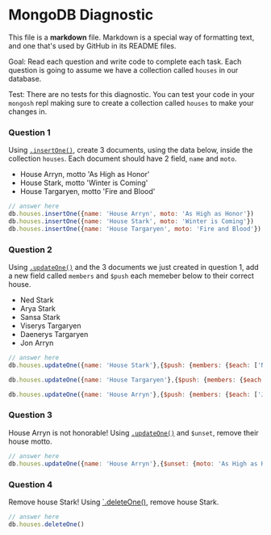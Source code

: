 # MongoDB Diagnostic

This file is a **markdown** file. Markdown is a special way of formatting text, and one that's used by GitHub in its README files.

Goal: Read each question and write code to complete each task. Each question is going to assume we have a collection called `houses` in our database. 

Test: There are no tests for this diagnostic. You can test your code in your `mongosh` repl making sure to create a collection called `houses` to make your changes in.

### Question 1

Using [`.insertOne()`](https://www.mongodb.com/docs/manual/reference/method/db.collection.insertOne/), create 3 documents, using the data below, inside the collection `houses`. Each document should have 2 field, `name` and `moto`.

- House Arryn, motto 'As High as Honor'
- House Stark, motto 'Winter is Coming'
- House Targaryen, motto 'Fire and Blood'

```js
// answer here
db.houses.insertOne({name: 'House Arryn', moto: 'As High as Honor'})
db.houses.insertOne({name: 'House Stark', moto: 'Winter is Coming'})
db.houses.insertOne({name: 'House Targaryen', moto: 'Fire and Blood'})
```

### Question 2

Using [`.updateOne()`](https://www.mongodb.com/docs/manual/reference/method/db.collection.updateOne/) and the 3 documents we just created in question 1, add a new field called `members` and `$push` each memeber below to their correct house.

- Ned Stark
- Arya Stark
- Sansa Stark
- Viserys Targaryen
- Daenerys Targaryen
- Jon Arryn

```js
// answer here
db.houses.updateOne({name: 'House Stark'},{$push: {members: {$each: ['Ned Stark', 'Arya Stark', 'Sansa Stark']}}})

db.houses.updateOne({name: 'House Targaryen'},{$push: {members: {$each: ['Viserys Targaryen', 'Daenerys Targaryen']}}})

db.houses.updateOne({name: 'House Arryn'},{$push: {members: {$each: ['Jon Arryn']}}})
```

### Question 3

House Arryn is not honorable! Using [`.updateOne()`](https://www.mongodb.com/docs/manual/reference/method/db.collection.updateOne/) and `$unset`, remove their house motto.

```js
// answer here
db.houses.updateOne({name: 'House Arryn'},{$unset: {moto: 'As High as Honor'}})
```

### Question 4

Remove house Stark! Using [`.deleteOne()](https://www.mongodb.com/docs/manual/reference/method/db.collection.deleteOne/), remove house Stark.

```js
// answer here
db.houses.deleteOne()
```